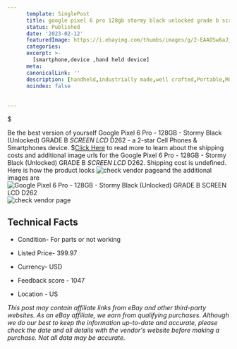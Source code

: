 ```yaml
---
      template: SinglePost
      title: google pixel 6 pro 128gb stormy black unlocked grade b screen lcd d262
      status: Published
      date: '2023-02-12'
      featuredImage: https://i.ebayimg.com/thumbs/images/g/2-EAAOSw6aJj2T6C/s-l225.jpg
      categories: 
      excerpt: >-
        [smartphone,device ,hand held device]
      meta:
      canonicalLink: ''
      description: [handheld,industrially made,well crafted,Portable,Mobile,Compact,Convenient,Lightweight,Maneuverable,Man-portable,Miniature,Carriable,Hand-held,Light,Holdable,Transportable,Mobile device,Pocket-sized,On-the-go,Wireless,Cordless,Compact size,Convenient size, smartphone,device ,hand held device]
      noindex: false
      
        
---
```

$

Be the best version of yourself Google Pixel 6 Pro - 128GB - Stormy Black (Unlocked) GRADE B *SCREEN LCD* D262 - a 2-star Cell Phones & Smartphones device.
$[Click Here](https://www.ebay.com/itm/314376756431?hash=item4932509ccf%3Ag%3A2-EAAOSw6aJj2T6C&mkevt=1&mkcid=1&mkrid=711-53200-19255-0&campid=%253CePNCampaignId%253E&customid=%253CreferenceId%253E&toolid=10049) to read more to learn about the shipping costs and additional image urls for the Google Pixel 6 Pro - 128GB - Stormy Black (Unlocked) GRADE B *SCREEN LCD* D262. Shipping cost is undefined. Here is how the product looks ![check vendor page](https://i.ebayimg.com/thumbs/images/g/2-EAAOSw6aJj2T6C/s-l225.jpg)and the additional images are![Google Pixel 6 Pro - 128GB - Stormy Black (Unlocked) GRADE B *SCREEN LCD* D262](https://i.ebayimg.com/images/g/2-EAAOSw6aJj2T6C/s-l1600.jpg)![check vendor page](https://origin-galleryplus.ebayimg.com/ws/web/314376756431_2_0_1/225x225.jpg,https://origin-galleryplus.ebayimg.com/ws/web/314376756431_3_0_1/225x225.jpg,https://origin-galleryplus.ebayimg.com/ws/web/314376756431_4_0_1/225x225.jpg,https://origin-galleryplus.ebayimg.com/ws/web/314376756431_5_0_1/225x225.jpg)



 ## Technical Facts 



     
      

 - Condition- For parts or not working 


      

 - Listed Price- 399.97 


      

 - Currency- USD 


      

 - Feedback score - 1047 


      

 - Location - US 


      
      

 *_This post may contain affiliate links from eBay and other third-party websites. As an eBay affiliate, we earn from qualifying purchases. Although we do our best to keep the information up-to-date and accurate, please check the date and all details with the vendor's website before making a purchase. Not all data may be accurate._*






